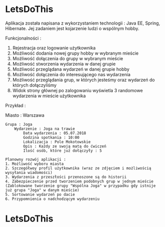 # LetsDoThis
Aplikacja została napisana z wykorzystaniem technologii : Java EE, Spring, Hibernate. Jej zadaniem jest kojarzenie ludzi o wspólnym hobby. 

Funkcjonalności :
1. Rejestracja oraz logowanie użytkownika
2. Możliwość dodania nowej grupy hobby w wybranym mieście
3. Możliwość dołączenia do grupy w wybranym mieście
4. Możliwość stworzenia wydarzenia w danej grupie
5. Możliwość przeglądana wydarzeń w danej grupie hobby
6. Możliwość dołączenia do interesującego nas wydarzenia
7. Możliwość przeglądania grup, w których jesteśmy oraz wydarzeń do których dołączyliśmy
8. Widok strony głównej po zalogowaniu wyświetla 3 randomowe wydarzenia w mieście użytkownika

Przykład :

Miasto : Warszawa 

	Grupa : Joga 
		Wydarzenie : Joga na trawie
			Data wydarzenia : 05.07.2018
			Godzina spotkania : 10:00
			Lokalizacja : Pole Mokotowskie
			Opis : Każdy ze swoją matą do ćwiczeń
			Ilość osób, które już dołączyły : 5 

	Planowny rozwój aplikacji :
	1. Możliwość wyboru miasta 
	2. Szczegółwoy profil użytkownika (wraz ze zdjęciem i możliwością wysyłania wiadomości)
	3. Wydarzenia z przeszłości przenoszone są do historii
	4. Zabezpieczenie przed tworzeniem podobnych grup w jednym mieście (Zablokowane tworzenie grupy "Wspólna Joga" w przypadku gdy istnije już grupa "Joga" w danym mieście)
	5. Sortowanie wydarzeń po dacie 
	6. Przypomnienia o nadchodzącym wydarzeniu

# LetsDoThis
